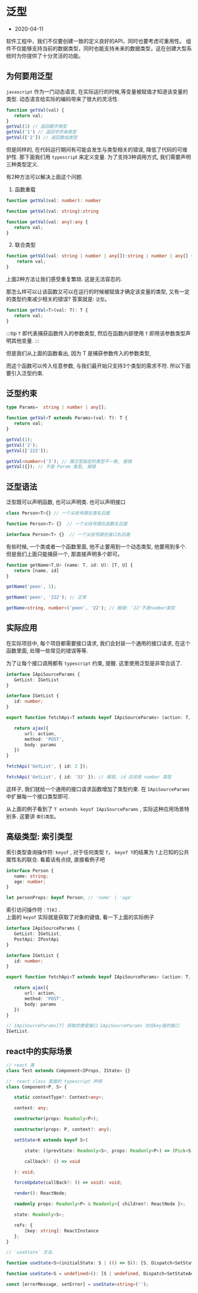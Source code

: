 # 泛型

- 2020-04-11

软件工程中，我们不仅要创建一致的定义良好的API，同时也要考虑可重用性。 组件不仅能够支持当前的数据类型，同时也能支持未来的数据类型，这在创建大型系统时为你提供了十分灵活的功能。

## 为何要用泛型

`javascript` 作为一门动态语言, 在实际运行的时候,等变量被赋值才知道该变量的类型. 动态语言给实际的编码带来了很大的灵活性.

```ts
function getVal(val) {
   return val;
}
getVal(1) // 返回数字类型
getVal('1') // 返回字符串类型
getVal(['2']) // 返回数组类型
```

但是同样的, 在代码运行期间有可能会发生与类型相关的错误, 降低了代码的可维护性. 那下面我们用 `typescrip`t 来定义变量. 为了支持3种调用方式, 我们需要声明三种类型定义. 

有2种方法可以解决上面这个问题. 

1. 函数重载

```ts
function getVal(val: number): number 

function getVal(val: string):string 

function getVal(val: any):any {
   return val;
}
```

2. 联合类型

```ts
function getVal(val: string | number | any[]):string | number | any[] {
    return val;
}
```

上面2种方法让我们感受重复繁琐. 这是无法容忍的. 

那怎么样可以让该函数又可以在运行的时候被赋值才确定该变量的类型, 又有一定的类型约束减少相关的错误? 答案就是: `泛型`。

```ts
function getVal<T>(val: T): T {
   return val;
}
```

:::tip
`T` 即代表捕获函数传入的参数类型, 然后在函数内部使用 `T` 即用该参数类型声明其他变量.
:::

但是我们从上面的函数看出, 因为 T 是捕获参数传入的参数类型, 

而这个函数可以传入任意参数, 与我们最开始只支持3个类型的需求不符. 所以下面要引入泛型约束.

## 泛型约束

```ts
type Params=  string | number | any[];

function getVal<T extends Params>(val: T): T {
   return val;
}

getVal(1);
getVal('2');
getVal(['222']);

getVal<number>('3'); // 跟泛型指定的类型不一致, 报错
getVal({}); // 不是 Param 类型, 报错
```

## 泛型语法

泛型既可以声明函数, 也可以声明类. 也可以声明接口

```ts
class Person<T>{} // 一个尖括号跟在类名后面

function Person<T> {}  // 一个尖括号跟在函数名后面

interface Person<T> {}  // 一个尖括号跟在接口名后面
```

有些时候, 一个类或者一个函数里面, 他不止要用到一个动态类型, 他要用到多个. 但是我们上面只能捕获一个, 那直接声明多个即可。 

```ts
function getName<T,U> (name: T, id: U): [T, U] {
   return [name, id]
}

getName('peen', 1);

getName('peen', '222'); // 正常

getName<string, number>('peen', '22'); // 报错: '22'不是number类型
```

## 实际应用

在实际项目中, 每个项目都需要接口请求, 我们会封装一个通用的接口请求, 在这个函数里面, 处理一些常见的错误等等. 

为了让每个接口调用都有 `typescript` 约束, 提醒. 这里使用泛型是非常合适了. 

```ts
interface IApiSourceParams {
   GetList: IGetList
}

interface IGetList {
   id: number;
}

export function fetchApi<T extends keyof IApiSourceParams> (action: T, params: IApiSourceParams[T]) {

   return ajax({
       url: action,
       method: 'POST',
       body: params
   })
}

fetchApi('GetList', { id: 2 });

fetchApi('GetList', { id: '33' }); // 报错, id 应该是 number 类型
```

这样子, 我们就给一个通用的接口请求函数增加了类型约束. 在 `IApiSourceParams` 中扩展每一个接口类型即可. 

从上面的例子看到了 `T extends keyof IApiSourceParams` , 实际这种应用场景特别多.  这要讲 `索引类型`。 

## 高级类型: 索引类型

索引类型查询操作符: `keyof` , 对于任何类型 `T`， `keyof T`的结果为 `T`上已知的公共属性名的联合. 看着话有点绕, 直接看例子吧

```ts
interface Person {
   name: string;
   age: number;
}

let personProps: keyof Person; // 'name' | 'age'
```

索引访问操作符 : `T[K]` .  
上面的 `keyof` 实际就是获取了对象的键值, 看一下上面的实际例子

```ts
interface IApiSourceParams {
   GetList: IGetList,
   PostApi: IPostApi
}

interface IGetList {
   id: number;
}

export function fetchApi<T extends keyof IApiSourceParams> (action: T, params: IApiSourceParams[T]) {

   return ajax({
       url: action,
       method: 'POST',
       body: params
   })
}

// IApiSourceParams[T] 获取的便是接口 IApiSourceParams 对应key值的接口
IGetList.
```

## react中的实际场景

```ts
// react 类 
class Test extends Component<IProps, IState> {}

//  react class 里面的 typescript 声明
class Component<P, S> {

   static contextType?: Context<any>;

   context: any;

   constructor(props: Readonly<P>);

   constructor(props: P, context?: any);

   setState<K extends keyof S>(

       state: ((prevState: Readonly<S>, props: Readonly<P>) => (Pick<S, K> | S | null)) | (Pick<S, K> | S | null),

       callback?: () => void

   ): void;

   forceUpdate(callBack?: () => void): void;

   render(): ReactNode;

   readonly props: Readonly<P> & Readonly<{ children?: ReactNode }>;

   state: Readonly<S>;

   refs: {
       [key: string]: ReactInstance
   };
}

// `useState` 方法.

function useState<S>(initialState: S | (() => S)): [S, Dispatch<SetStateAction<S>>];

function useState<S = undefined>(): [S | undefined, Dispatch<SetStateAction<S | undefined>>];

const [errorMessage, setError] = useState<string>('');
```


